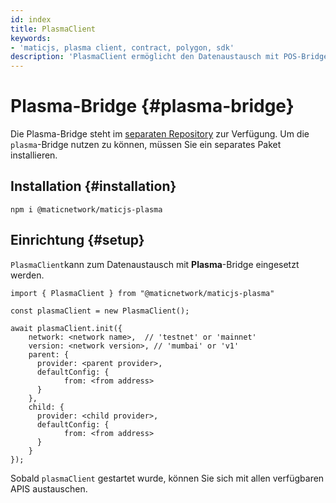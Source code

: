 ```yaml
---
id: index
title: PlasmaClient
keywords:
- 'maticjs, plasma client, contract, polygon, sdk'
description: 'PlasmaClient ermöglicht den Datenaustausch mit POS-Bridge.'
---
```


# Plasma-Bridge {#plasma-bridge}

Die Plasma-Bridge steht im [separaten Repository](https://github.com/maticnetwork/maticjs-plasma) zur Verfügung. Um die `plasma`-Bridge nutzen zu können, müssen Sie ein separates Paket installieren.

## Installation {#installation}

```
npm i @maticnetwork/maticjs-plasma
```

## Einrichtung {#setup}

`PlasmaClient`kann zum Datenaustausch mit **Plasma**-Bridge eingesetzt werden.

```
import { PlasmaClient } from "@maticnetwork/maticjs-plasma"

const plasmaClient = new PlasmaClient();

await plasmaClient.init({
    network: <network name>,  // 'testnet' or 'mainnet'
    version: <network version>, // 'mumbai' or 'v1'
    parent: {
      provider: <parent provider>,
      defaultConfig: {
            from: <from address>
      }
    },
    child: {
      provider: <child provider>,
      defaultConfig: {
            from: <from address>
      }
    }
});

```

Sobald `plasmaClient` gestartet wurde, können Sie sich mit allen verfügbaren APIS austauschen.
